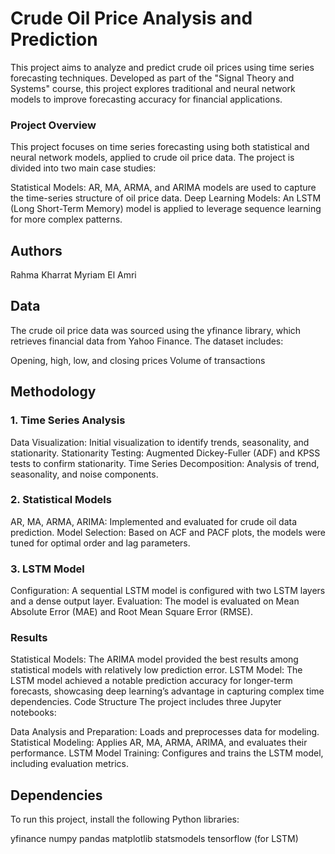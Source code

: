 # Crude Oil Price Analysis and Prediction
This project aims to analyze and predict crude oil prices using time series forecasting techniques. Developed as part of the "Signal Theory and Systems" course, this project explores traditional and neural network models to improve forecasting accuracy for financial applications.

### Project Overview
This project focuses on time series forecasting using both statistical and neural network models, applied to crude oil price data. The project is divided into two main case studies:

Statistical Models: AR, MA, ARMA, and ARIMA models are used to capture the time-series structure of oil price data.
Deep Learning Models: An LSTM (Long Short-Term Memory) model is applied to leverage sequence learning for more complex patterns.
## Authors
Rahma Kharrat
Myriam El Amri

## Data
The crude oil price data was sourced using the yfinance library, which retrieves financial data from Yahoo Finance. The dataset includes:

Opening, high, low, and closing prices
Volume of transactions
## Methodology
### 1. Time Series Analysis
Data Visualization: Initial visualization to identify trends, seasonality, and stationarity.
Stationarity Testing: Augmented Dickey-Fuller (ADF) and KPSS tests to confirm stationarity.
Time Series Decomposition: Analysis of trend, seasonality, and noise components.
### 2. Statistical Models
AR, MA, ARMA, ARIMA: Implemented and evaluated for crude oil data prediction.
Model Selection: Based on ACF and PACF plots, the models were tuned for optimal order and lag parameters.
### 3. LSTM Model
Configuration: A sequential LSTM model is configured with two LSTM layers and a dense output layer.
Evaluation: The model is evaluated on Mean Absolute Error (MAE) and Root Mean Square Error (RMSE).
### Results
Statistical Models: The ARIMA model provided the best results among statistical models with relatively low prediction error.
LSTM Model: The LSTM model achieved a notable prediction accuracy for longer-term forecasts, showcasing deep learning’s advantage in capturing complex time dependencies.
Code Structure
The project includes three Jupyter notebooks:

Data Analysis and Preparation: Loads and preprocesses data for modeling.
Statistical Modeling: Applies AR, MA, ARMA, ARIMA, and evaluates their performance.
LSTM Model Training: Configures and trains the LSTM model, including evaluation metrics.
## Dependencies
To run this project, install the following Python libraries:

yfinance
numpy
pandas
matplotlib
statsmodels
tensorflow (for LSTM)
